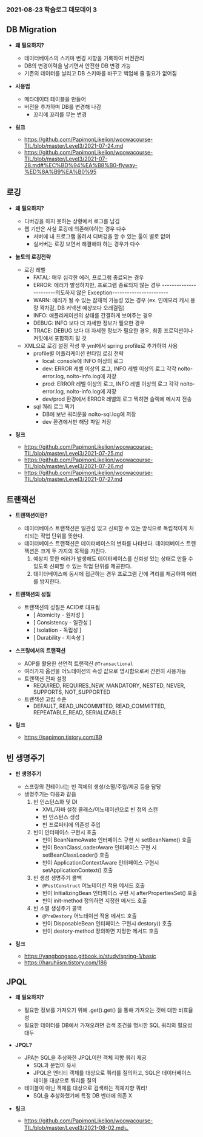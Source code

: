 ### 2021-08-23 학습로그 데모데이 3

## DB Migration
- **왜 필요하지?**
    - 데이터베이스의 스키마 변경 사항을 기록하여 버전관리
    - DB의 변경이력을 남기면서 안전한 DB 변경 가능
    - 기존의 데이터를 날리고 DB 스키마를 바꾸고 백업해 줄 필요가 없어짐

- **사용법**
    - 메타데이터 테이블을 만들어
    - 버전을 추가하며 DB를 변경해 나감
        - 꼬리에 꼬리를 무는 변경

- **링크**
    - https://github.com/PapimonLikelion/woowacourse-TIL/blob/master/Level3/2021-07-24.md
    - https://github.com/PapimonLikelion/woowacourse-TIL/blob/master/Level3/2021-07-28.md#%EC%BD%94%EA%B8%B0-flyway-%ED%8A%B9%EA%B0%95

## 로깅
- **왜 필요하지?**
    - 디버깅을 하지 못하는 상황에서 로그를 남김
    - 웹 기반은 사실 로깅에 의존해야하는 경우 다수
        - 서버에 내 프로그램 올려서 디버깅을 할 수 있는 툴이 별로 없어
        - 실서버는 로깅 보면서 해결해야 하는 경우가 다수

- **놀토의 로깅전략** 
    - 로깅 레벨
        - FATAL: 매우 심각한 에러, 프로그램 종료되는 경우
        - ERROR: 에러가 발생하지만, 프로그램 종료되지 않는 경우
        -----------------------의도하지 않은 Exception-----------------------
        - WARN: 에러가 될 수 있는 잠재적 가능성 있는 경우 (ex. 인메모리 캐시 용량 꽉차감, DB 커넥션 예상보다 오래걸림)
        - INFO: 애플리케이션의 상태를 간결하게 보여주는 경우
        - DEBUG: INFO 보다 더 자세한 정보가 필요한 경우
        - TRACE: DEBUG 보다 더 자세한 정보가 필요한 경우, 최종 프로덕션이나 커밋에서 포함하지 말 것
    - XML으로 로깅 설정 작성 후 yml에서 spring profile로 추가하여 사용
        - profile별 어플리케이션 런타임 로깅 전략
            - local: console에 INFO 이상의 로그
            - dev: ERROR 레벨 이상의 로그, INFO 레벨 이상의 로그 각각 nolto-error.log, nolto-info.log에 저장
            - prod: ERROR 레벨 이상의 로그, INFO 레벨 이상의 로그 각각 nolto-error.log, nolto-info.log에 저장
            - dev/prod 환경에서 ERROR 레벨의 로그 찍히면 슬랙에 메시지 전송
        - sql 쿼리 로그 찍기
            - DB에 보낸 쿼리문을 nolto-sql.log에 저장
            - dev 환경에서만 해당 파일 저장

- **링크**
    - https://github.com/PapimonLikelion/woowacourse-TIL/blob/master/Level3/2021-07-25.md
    - https://github.com/PapimonLikelion/woowacourse-TIL/blob/master/Level3/2021-07-26.md
    - https://github.com/PapimonLikelion/woowacourse-TIL/blob/master/Level3/2021-07-27.md

## 트랜잭션
- **트랜잭션이란?**
    - 데이터베이스 트랜잭션은 일관성 있고 신뢰할 수 있는 방식으로 독립적이게 처리되는 작업 단위를 뜻한다.
    - 데이터베이스 트랜잭션은 데이터베이스의 변화를 나타낸다. 데이터베이스 트랜잭션은 크게 두 가지의 목적을 가진다. 
        1. 예상치 못한 에러가 발생해도 데이터베이스를 신뢰성 있는 상태로 만들 수 있도록 신뢰할 수 있는 작업 단위를 제공한다.
        2. 데이터베이스에 동시에 접근하는 경우 프로그램 간에 격리를 제공하여 에러를 방지한다.

- **트랜잭션의 성질**
    - 트랜잭션의 성질은 ACID로 대표됨
        - [ Atomicity - 원자성 ]
        - [ Consistency - 일관성 ]
        - [ Isolation - 독립성 ]
        - [ Durability - 지속성 ] 

- **스프링에서의 트랜잭션**          
    - AOP를 활용한 선언적 트랜잭션 `@Transactional`
    - 여러가지 옵션을 어노테이션의 속성 값으로 명시함으로써 간편히 사용가능
    - 트랜잭션 전파 설정
        - REQUIRED, REQUIRES_NEW, MANDATORY, NESTED, NEVER, SUPPORTS, NOT_SUPPORTED
    - 트랜잭션 고립 수준
        - DEFAULT, READ_UNCOMMITED, READ_COMMITTED, REPEATABLE_READ, SERIALIZABLE
        
- **링크**
    - https://papimon.tistory.com/89

## 빈 생명주기
- **빈 생명주기**
    - 스프링의 컨테이너는 빈 객체의 생성/소멸/주입/제공 등을 담당
    - 생명주기는 다음과 같음  
        1. 빈 인스턴스화 및 DI
            - XML/자바 설정 클래스/어노테이션으로 빈 정의 스캔
            - 빈 인스턴스 생성
            - 빈 프로퍼티에 의존성 주입
        2. 빈이 인터페이스 구현시 호출
            - 빈이 BeanNameAwate 인터페이스 구현 시 setBeanName() 호출
            - 빈이 BeanClassLoaderAware 인터페이스 구현 시 setBeanClassLoader() 호출
            - 빈이 ApplicationContextAware 인터페이스 구현시 setApplicationContext() 호출
        3. 빈 생성 생명주기 콜백
            - `@PostConstruct` 어노테이션 적용 메서드 호출
            - 빈이 InitializingBean 인터페이스 구현 시 afterPropertiesSet() 호출
            - 빈이 init-method 정의하면 지정한 메서드 호출
        4. 빈 소멸 생성주기 콜백
            - `@PreDestory` 어노테이션 적용 메서드 호출
            - 빈이 DisposableBean 인터페이스 구현시 destory() 호출
            - 빈이 destory-method 정의하면 지정한 메서드 호출

- **링크**
    - https://yangbongsoo.gitbook.io/study/spring-1/basic
    - https://haruhiism.tistory.com/186

## JPQL
- **왜 필요하지?**
    - 필요한 정보를 가져오기 위해 .get().get() 을 통해 가져오는 것에 대한 비효율성
    - 필요한 데이터를 DB에서 가져오려면 검색 조건을 명시한 SQL 쿼리의 필요성 대두

- **JPQL?**
    - JPA는 SQL을 추상화한 JPQL이란 객체 지향 쿼리 제공
        - SQL과 문법이 유사
        - JPQL은 엔티티 객체를 대상으로 쿼리를 질의하고, SQL은 데이터베이스 테이블 대상으로 쿼리를 질의
    - 테이블이 아닌 객체를 대상으로 검색하는 객체지향 쿼리!
        - SQL을 추상화했기에 특정 DB 벤더에 의존 X

- **링크**
    - https://github.com/PapimonLikelion/woowacourse-TIL/blob/master/Level3/2021-08-02.mdㄴ